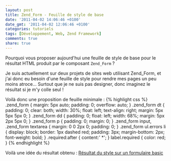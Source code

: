 ```yaml
---
layout: post
title: Zend_Form - Feuille de style de base
date: '2011-04-02 14:06:46 +0100'
date_gmt: '2011-04-02 12:06:46 +0100'
categories: tutoriels
tags: [Développement, Web, Zend Framework]
comments: true
share: true
---
```

Pourquoi vous proposer aujourd'hui une feuille de style de base pour le résultat HTML produit par le composant `Zend_Form` ?

Je suis actuellement sur deux projets de sites web utilisant Zend_Form, et j'ai donc eu besoin d'une feuille de style pour rendre mes pages un peu moins atroce... Surtout que je ne suis pas designer, donc imaginez le résultat si je m'y colle seul !

Voilà donc une proposition de feuille minimale :
{% highlight css %}
.zend_form {
    margin: 5px auto;
    padding: 0;
    overflow: auto;
}
.zend_form dt {
    padding: 0;
    clear: both;
    width: 30%;
    float: left;
    text-align: right;
    margin: 5px 5px 5px 0;
}
.zend_form dd {
    padding: 0;
    float: left;
    width: 68%;
    margin: 5px 2px 5px 0;
}
.zend_form p {
    padding: 0;
    margin: 0;
}
.zend_form input, .zend_form textarea {
    margin: 0 0 2px 0;
    padding: 0;
}
.zend_form ul.errors li {
    display: block;
    border: 1px dashed red;
    padding: 3px;
    margin-bottom: 2px;
    font-weight: bold;
}
.required:after {
    content:' *';
}
label.required {
    color: red;
}
{% endhighlight %}

Voilà une idée du résultat obtenu :
[Résultat du style sur un formulaire basic](/images/posts/2011-04-02-zend_form-feuille-de-style-de-base/01.png)
